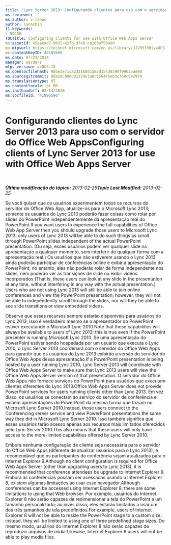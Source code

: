 ```yaml
---
title: 'Lync Server 2013: Configurando clientes para uso com o servidor do Office Web Apps'
ms.reviewer: ''
ms.author: v-lanac
author: lanachin
f1.keywords:
- NOCSH
TOCTitle: Configuring clients for use with Office Web Apps Server
ms:assetid: e5eaead7-0b32-42fb-97eb-ca203af59a9d
ms:mtpsurl: https://technet.microsoft.com/en-us/library/JJ205339(v=OCS.15)
ms:contentKeyID: 48185668
ms.date: 07/23/2014
manager: serdars
mtps_version: v=OCS.15
ms.openlocfilehash: 9bbe3e71ca23216801582d15438590f99625ae88
ms.sourcegitcommit: 88a16c09dd91229e1a8c156445eb3c360c942978
ms.translationtype: MT
ms.contentlocale: pt-BR
ms.lasthandoff: 02/14/2020
ms.locfileid: "41996596"
---
```

<div data-xmlns="http://www.w3.org/1999/xhtml">

<div class="topic" data-xmlns="http://www.w3.org/1999/xhtml" data-msxsl="urn:schemas-microsoft-com:xslt" data-cs="http://msdn.microsoft.com/">

<div data-asp="http://msdn2.microsoft.com/asp">

# <a name="configuring-clients-of-lync-server-2013-for-use-with-office-web-apps-server"></a><span data-ttu-id="4ab6f-102">Configurando clientes do Lync Server 2013 para uso com o servidor do Office Web Apps</span><span class="sxs-lookup"><span data-stu-id="4ab6f-102">Configuring clients of Lync Server 2013 for use with Office Web Apps Server</span></span>

</div>

<div id="mainSection">

<div id="mainBody">

<span> </span>

<span data-ttu-id="4ab6f-103">_**Última modificação do tópico:** 2013-02-25_</span><span class="sxs-lookup"><span data-stu-id="4ab6f-103">_**Topic Last Modified:** 2013-02-25_</span></span>

<span data-ttu-id="4ab6f-104">Se você quiser que os usuários experimentem todos os recursos do servidor do Office Web App, atualize-os para o Microsoft Lync 2013; somente os usuários do Lync 2013 poderão fazer coisas como rolar por slides do PowerPoint independentemente da apresentação real do PowerPoint.</span><span class="sxs-lookup"><span data-stu-id="4ab6f-104">If you want users to experience the full capabilities of Office Web App Server then you should upgrade those users to Microsoft Lync 2013; only users of Lync 2013 will be able to do such things as scroll through PowerPoint slides independent of the actual PowerPoint presentation.</span></span> <span data-ttu-id="4ab6f-105">(Ou seja, esses usuários podem ver qualquer slide na apresentação a qualquer momento, sem interferir de qualquer forma com a apresentação real.) Os usuários que não estiverem usando o Lync 2013 ainda poderão participar de conferências online e exibir a apresentação do PowerPoint; no entanto, eles não poderão rolar de forma independente nos slides, nem poderão ver as transições de slide ou exibir vídeos incorporados.</span><span class="sxs-lookup"><span data-stu-id="4ab6f-105">(That is, these users can look at any slide in the presentation at any time, without interfering in any way with the actual presentation.) Users who are not using Lync 2013 will still be able to join online conferences and view the PowerPoint presentation; however, they will not be able to independently scroll through the slides, nor will they be able to see slide transitions or view embedded videos.</span></span>

<span data-ttu-id="4ab6f-106">Observe que esses recursos sempre estarão disponíveis para usuários do Lync 2013; Isso é verdadeiro mesmo se o apresentador do PowerPoint estiver executando o Microsoft Lync 2010.</span><span class="sxs-lookup"><span data-stu-id="4ab6f-106">Note that these capabilities will always be available to users of Lync 2013; this is true even if the PowerPoint presenter is running Microsoft Lync 2010.</span></span> <span data-ttu-id="4ab6f-107">Se uma apresentação do PowerPoint estiver sendo hospedada por um usuário que executa o Lync 2010, o Lync Server 2013 coordenará com o servidor do Office Web Apps para garantir que os usuários do Lync 2013 exibirão a versão do servidor do Office Web Apps dessa apresentação.</span><span class="sxs-lookup"><span data-stu-id="4ab6f-107">If a PowerPoint presentation is being hosted by a user running Lync 2010, Lync Server 2013 will coordinate with Office Web Apps Server to make sure that Lync 2013 users will view the Office Web Apps Server version of that presentation.</span></span> <span data-ttu-id="4ab6f-108">O servidor do Office Web Apps não fornece serviços do PowerPoint para usuários que executam clientes diferentes do Lync 2013.</span><span class="sxs-lookup"><span data-stu-id="4ab6f-108">Office Web Apps Server does not provide PowerPoint services for users running clients other than Lync 2013.</span></span> <span data-ttu-id="4ab6f-109">Em vez disso, os usuários se conectam ao serviço do servidor de conferência e exibem apresentações do PowerPoint da mesma forma que faziam no Microsoft Lync Server 2010.</span><span class="sxs-lookup"><span data-stu-id="4ab6f-109">Instead, those users connect to the Conferencing server service and view PowerPoint presentations the same way they did in Microsoft Lync Server 2010.</span></span> <span data-ttu-id="4ab6f-110">Isso também significa que esses usuários terão acesso apenas aos recursos mais limitados oferecidos pelo Lync Server 2010.</span><span class="sxs-lookup"><span data-stu-id="4ab6f-110">This also means that these users will only have access to the more-limited capabilities offered by Lync Server 2010.</span></span>

<span data-ttu-id="4ab6f-111">Embora nenhuma configuração de cliente seja necessária para o servidor do Office Web Apps (diferente de atualizar usuários para o Lync 2013), é recomendável que os participantes da conferência sejam atualizados para o Internet Explorer 9.</span><span class="sxs-lookup"><span data-stu-id="4ab6f-111">Although no client configuration is required for Office Web Apps Server (other than upgrading users to Lync 2013), it is recommended that conference attendees be upgrade to Internet Explorer 9.</span></span> <span data-ttu-id="4ab6f-112">Embora as conferências possam ser acessadas usando o Internet Explorer 8, existem algumas limitações ao usar esse navegador.</span><span class="sxs-lookup"><span data-stu-id="4ab6f-112">Although conferences can be accessed using Internet Explorer 8, there are some limitations to using that Web browser.</span></span> <span data-ttu-id="4ab6f-113">Por exemplo, usuários do Internet Explorer 8 não serão capazes de redimensionar a tela do PowerPoint a um tamanho personalizado; ao invés disso, eles estarão limitados a usar um dos três tamanhos de tela predefinidos.</span><span class="sxs-lookup"><span data-stu-id="4ab6f-113">For example, users of Internet Explorer 8 will not be able to resize the PowerPoint stage to a custom size; instead, they will be limited to using one of three predefined stage sizes.</span></span> <span data-ttu-id="4ab6f-114">Do mesmo modo, usuários do Internet Explorer 8 não serão capazes de reproduzir arquivos de mídia.</span><span class="sxs-lookup"><span data-stu-id="4ab6f-114">Likewise, Internet Explorer 8 users will not be able to play media files.</span></span>

</div>

<span> </span>

</div>

</div>

</div>

